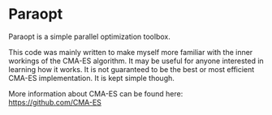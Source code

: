 # Paraopt

Paraopt is a simple parallel optimization toolbox.

This code was mainly written to make myself more familiar with the inner workings of the CMA-ES algorithm. It may be useful for anyone interested in learning how it works. It is not guaranteed to be the best or most efficient CMA-ES implementation. It is kept simple though.

More information about CMA-ES can be found here: https://github.com/CMA-ES
